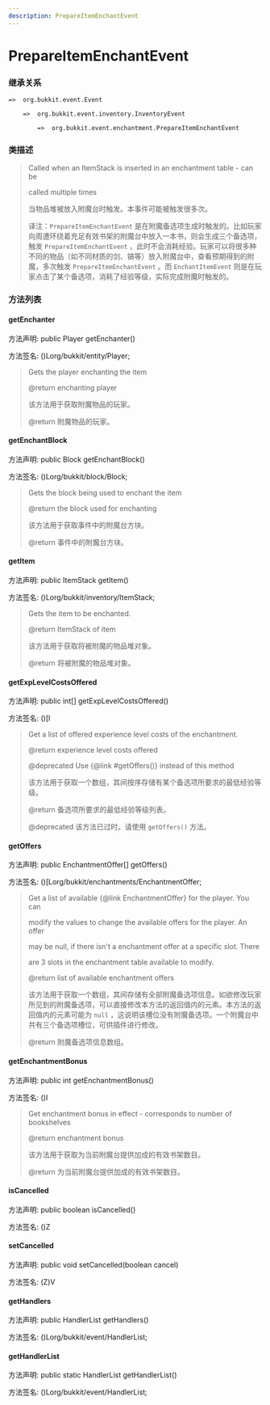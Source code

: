 ```yaml
---
description: PrepareItemEnchantEvent
---
```


# PrepareItemEnchantEvent

### 继承关系

    =>  org.bukkit.event.Event

        =>  org.bukkit.event.inventory.InventoryEvent

            =>  org.bukkit.event.enchantment.PrepareItemEnchantEvent

### 类描述

> Called when an ItemStack is inserted in an enchantment table - can be
> 
> called multiple times
> 
> <p>
> 
> 当物品堆被放入附魔台时触发。本事件可能被触发很多次。
> 
> <p>
> 
> 译注：`PrepareItemEnchantEvent` 是在附魔备选项生成时触发的。比如玩家向周遭环绕着充足有效书架的附魔台中放入一本书，则会生成三个备选项，触发 `PrepareItemEnchantEvent` ，此时不会消耗经验。玩家可以将很多种不同的物品（如不同材质的剑、镐等）放入附魔台中，查看预期得到的附魔，多次触发 `PrepareItemEnchantEvent` 。而 `EnchantItemEvent` 则是在玩家点击了某个备选项，消耗了经验等级，实际完成附魔时触发的。

### 方法列表

#### getEnchanter

方法声明: public Player getEnchanter()

方法签名: ()Lorg/bukkit/entity/Player;

> Gets the player enchanting the item
> 
> @return enchanting player
> 
> <p>
> 
> 该方法用于获取附魔物品的玩家。
> 
> @return 附魔物品的玩家。

#### getEnchantBlock

方法声明: public Block getEnchantBlock()

方法签名: ()Lorg/bukkit/block/Block;

> Gets the block being used to enchant the item
> 
> @return the block used for enchanting
> 
> <p>
> 
> 该方法用于获取事件中的附魔台方块。
> 
> @return 事件中的附魔台方块。

#### getItem

方法声明: public ItemStack getItem()

方法签名: ()Lorg/bukkit/inventory/ItemStack;

> Gets the item to be enchanted.
> 
> @return ItemStack of item
> 
> <p>
> 
> 该方法用于获取将被附魔的物品堆对象。
> 
> @return 将被附魔的物品堆对象。

#### getExpLevelCostsOffered

方法声明: public int[] getExpLevelCostsOffered()

方法签名: ()[I

> Get a list of offered experience level costs of the enchantment.
> 
> @return experience level costs offered
> 
> @deprecated Use {@link #getOffers()} instead of this method
> 
> <p>
> 
> 该方法用于获取一个数组，其间按序存储有某个备选项所要求的最低经验等级。
> 
> @return 备选项所要求的最低经验等级列表。
> 
> @deprecated 该方法已过时。请使用 `getOffers()` 方法。

#### getOffers

方法声明: public EnchantmentOffer[] getOffers()

方法签名: ()[Lorg/bukkit/enchantments/EnchantmentOffer;

> Get a list of available {@link EnchantmentOffer} for the player. You can
> 
> modify the values to change the available offers for the player. An offer
> 
> may be null, if there isn't a enchantment offer at a specific slot. There
> 
> are 3 slots in the enchantment table available to modify.
> 
> @return list of available enchantment offers
> 
> <p>
> 
> 该方法用于获取一个数组，其间存储有全部附魔备选项信息。如欲修改玩家所见到的附魔备选项，可以直接修改本方法的返回值内的元素。本方法的返回值内的元素可能为 `null` ，这说明该槽位没有附魔备选项。一个附魔台中共有三个备选项槽位，可供插件进行修改。
> 
> @return 附魔备选项信息数组。

#### getEnchantmentBonus

方法声明: public int getEnchantmentBonus()

方法签名: ()I

> Get enchantment bonus in effect - corresponds to number of bookshelves
> 
> @return enchantment bonus
> 
> <p>
> 
> 该方法用于获取为当前附魔台提供加成的有效书架数目。
> 
> @return 为当前附魔台提供加成的有效书架数目。

#### isCancelled

方法声明: public boolean isCancelled()

方法签名: ()Z

#### setCancelled

方法声明: public void setCancelled(boolean cancel)

方法签名: (Z)V

#### getHandlers

方法声明: public HandlerList getHandlers()

方法签名: ()Lorg/bukkit/event/HandlerList;

#### getHandlerList

方法声明: public static HandlerList getHandlerList()

方法签名: ()Lorg/bukkit/event/HandlerList;